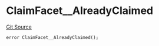 # ClaimFacet__AlreadyClaimed
[Git Source](https://github.com/VaporFi/liquid-staking/blob/3b515db4cbed442e9d462b37141dae8e14c9c9d0/src/facets/ClaimFacet.sol)


```solidity
error ClaimFacet__AlreadyClaimed();
```

